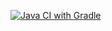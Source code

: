 [![Java CI with Gradle](https://github.com/Katya1539/homework5.5.2/actions/workflows/blank.yml/badge.svg)](https://github.com/Katya1539/homework5.5.2/actions/workflows/blank.yml)
